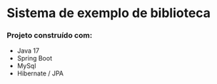 # Sistema de exemplo de biblioteca

### Projeto construído com:
 - Java 17
 - Spring Boot
 - MySql
 - Hibernate / JPA
